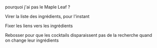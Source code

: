 pourquoi j'ai pas le Maple Leaf ?

Virer la liste des ingrédients, pour l'instant

Fixer les liens vers les ingrédients

Rebosser pour que les cocktails disparaissent pas de la recherche quand on change leur ingrédients
